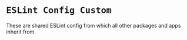 # `ESLint Config Custom`

These are shared ESLint config from which all other packages and apps inherit
from.
